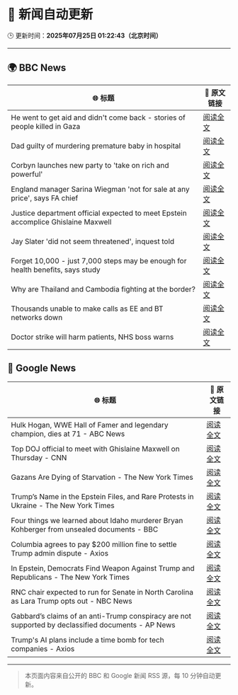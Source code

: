 # 🧠 新闻自动更新

🕒 更新时间：**2025年07月25日 01:22:43（北京时间）**

---

## 🌍 BBC News

| 🌐 标题 | 🔗 原文链接 |
|--------|-------------|
| He went to get aid and didn't come back - stories of people killed in Gaza | [阅读全文](https://www.bbc.com/news/articles/cvgn2rwk2lyo) |
| Dad guilty of murdering premature baby in hospital | [阅读全文](https://www.bbc.com/news/articles/c7vr282v15vo) |
| Corbyn launches new party to 'take on rich and powerful' | [阅读全文](https://www.bbc.com/news/articles/cdeze706jw8o) |
| England manager Sarina Wiegman 'not for sale at any price', says FA chief | [阅读全文](https://www.bbc.com/sport/football/articles/cn0z0x8pg9ko) |
| Justice department official expected to meet Epstein accomplice Ghislaine Maxwell | [阅读全文](https://www.bbc.com/news/articles/cjd2de8zz5go) |
| Jay Slater 'did not seem threatened', inquest told | [阅读全文](https://www.bbc.com/news/articles/c79q9n1yrpro) |
| Forget 10,000 - just 7,000 steps may be enough for health benefits, says study | [阅读全文](https://www.bbc.com/news/articles/cx238lgy3pwo) |
| Why are Thailand and Cambodia fighting at the border? | [阅读全文](https://www.bbc.com/news/articles/cdjxje2pje1o) |
| Thousands unable to make calls as EE and BT networks down | [阅读全文](https://www.bbc.com/news/articles/cnvmvqrnq7go) |
| Doctor strike will harm patients, NHS boss warns | [阅读全文](https://www.bbc.com/news/articles/cn5k5w7vrdvo) |

## 📰 Google News

| 🌐 标题 | 🔗 原文链接 |
|--------|-------------|
| Hulk Hogan, WWE Hall of Famer and legendary champion, dies at 71 - ABC News | [阅读全文](https://news.google.com/rss/articles/CBMimgFBVV95cUxONjJVV2NyM3B5Sll3cEhUTkFQak9Xd3NPVHhXUXN2WnJaeVUwRnNodEV1RDJSS1ZDeDRrV3FmZ2NqMDJzN2g3UXZ5bHBDM0lITHJSUWVodmRlNVBNYjZTUUlkNTJVOG9HUml6N1NPS2pfNFhMYU8wZmM3WDNvc0Z6SmZBd2hBWjFjNHBFYVdwX3VyXzR3REFoREVB0gGfAUFVX3lxTFBsLW1pTDNsTGxHWWVUTkRnNlhJaW53UjVDQUZBZ2ZFcDMwaEhyckxYT0NJQU1lRGhHQVhjbzRCYTl3bHR0aDY3SFBBdW1CSHZkN1Z3MldSa1hKVWtrUGFLZEFaZkFYbFB0UW9FT1lsYXRkdFJHNVVjZXRzcUxkXzRHMksxeHFjWG9zR1I5VTRNYldJUlRpOVMtd24ySWJEUQ?oc=5) |
| Top DOJ official to meet with Ghislaine Maxwell on Thursday - CNN | [阅读全文](https://news.google.com/rss/articles/CBMihAFBVV95cUxPcWJLMWd2LTlEV1BBaWhGVkc1UG5NbTlzQmVqa0NxNExSS292S3hxbGRkWEk0elozNlpuUkRESUdyTUtlWm4wQ3VmaUlzd2JNVVRRSlRGcTJ3NF91ZTdSTGFiSG9Wb0RMdU9BLUJrSXFtdG5OZkRPNXk5U0FMRk4yazRxRWbSAYoBQVVfeXFMT2h0RWdjN1l3bFk2MllnWEFTMGZ5ODB4dTlBUWtPYVYxTjBibVc0b2NZUXh2Zms1ZGkxanRJZzJZMzRVempGeV9GVG5aMU9DeVpVRHNaUTVqWXktYW1kcnpUcE93bnppVW5hc0VmZTlGcmhSaUlPNGtiY2poOG1Nd08tQmIxYndXVFhn?oc=5) |
| Gazans Are Dying of Starvation - The New York Times | [阅读全文](https://news.google.com/rss/articles/CBMifEFVX3lxTE1ZQ2dLdURtdXF0Vks3c25nekwxRWJ0TlBLcVhRa0U3cTI0a2RGNFAwTGl4Q1d4U1RBQlJoWUFVTzRrT2FVa0pRV2Nyek1TaEpxV0tERlpZRmJmTWQtMjFlTkpPX0RWSlZ4WldwNGVGLWY2bHVvSmwtNFY1Y0Q?oc=5) |
| Trump’s Name in the Epstein Files, and Rare Protests in Ukraine - The New York Times | [阅读全文](https://news.google.com/rss/articles/CBMioAFBVV95cUxON0tNdkxHSUdlaTRUNnUyWHlfSWZVMXczbHU4Z1VpZGpJQ2t3eTVqUHNHMUUta1FEUjJJX1FvR3F3LWFzT0I3Wlc5akRJUGM0SmEzUXNRS1dSUUxWNjY3VG9BNjgxSVNQcEVTaUVsdV9oLTVTTkR3TUtvWDZuYkdZaldSTEdkbG9mVU5WdG82YVlzWEhtd1R0Si1sTkhhNnpJ?oc=5) |
| Four things we learned about Idaho murderer Bryan Kohberger from unsealed documents - BBC | [阅读全文](https://news.google.com/rss/articles/CBMiWkFVX3lxTFBiRWNxZ2RZV0MtdEZjTzVCSHhVTVZPdkFXRHJ1bDJXT1FNUWE1NkNsQVRJNm5ldF83dTJXaDM2dWU2Q2VTSmdwQ3pqYVExR1hCLVlyejJ2U2tNUQ?oc=5) |
| Columbia agrees to pay $200 million fine to settle Trump admin dispute - Axios | [阅读全文](https://news.google.com/rss/articles/CBMid0FVX3lxTE10RktwMm1zR2p1dC1ScDZ5YUFaMXdJa3RyUy13VUFuQUdYMXBLY1ZqRGp6aTlrWVh6MDJzMG1XTzNJQUN3NG84OTJ0dVcyUXZsSmlYeFNJLXA5MVV1TG5RZV9QTWtSQVJ5dkVlMlp6Y3o4a3ZNRWtR?oc=5) |
| In Epstein, Democrats Find Weapon Against Trump and Republicans - The New York Times | [阅读全文](https://news.google.com/rss/articles/CBMiiAFBVV95cUxNRXpEZEYxTm5FTTRmZHNlZ2Z3ZzRZM1dKSGVuQWlNd0NTazVYaWwwenBWaGRuVDVZczFQTHZXaDlQMHR3V1lTbzhNUmRpaHB4SkVIYVE2VjdmNkI1UkZRLUV1c2VSSGJSS1dvdnFBcDg5akVLNjljeFNjYnNQcjN0TE9nMlBvdmdJ?oc=5) |
| RNC chair expected to run for Senate in North Carolina as Lara Trump opts out - NBC News | [阅读全文](https://news.google.com/rss/articles/CBMitAFBVV95cUxPM2F4ZzlCeTBqckpEdkJoQWViZzRQZ2dCWTlPaGtfcmEzaTBnQXVLclNfc001cjVzNF9oLTU3QTBRUkhHYk14Y2QwVk5FTVpLTzVRaXRRUWJmVGNsWGFZOGtXLW5mUnlqN19XTW9KcmZKQmE0RllTdU9kanZwNkN3ei05WHAybTNzRU1OMm1MWG41SnBuaUUwWEZBQlUwMjVya21sZUM2OUpBSC1mWVpaUkZ4alnSAVZBVV95cUxPb3ZFVVR4blFWb3pSTTV6cktBMEVUMGR5ejRnbXROa0lqRkhBLUs4SXlsbGJ5WGt2Q200d1BBV1FfN1ozM1F5WXdjaUduckVYSGFlWWE3Zw?oc=5) |
| Gabbard’s claims of an anti-Trump conspiracy are not supported by declassified documents - AP News | [阅读全文](https://news.google.com/rss/articles/CBMimgFBVV95cUxQMXZzdlN3RWZlQWZXdERZeUNRbGJnQi1DUmZXeUxENjRXMkJlRm11aDJieEd2X2lRM2RtbE5BQmRsZGktdGFsdUNmeUZaaEJiTThMS09NRERpTmFCWWZWeG9JMVhLekk1c2tmYi11R2NncGFPRTVtREQ4aDFZRS00SEhTaldkbjR2MEIzeHpIQ2JUMGxWdEN6NFZ3?oc=5) |
| Trump's AI plans include a time bomb for tech companies - Axios | [阅读全文](https://news.google.com/rss/articles/CBMiakFVX3lxTE1EY1F4QndSTWJhYVh5LUxDeXA2R1JkUTkxRnlDSzBnM0lGWG1URU9xeXZRLVE3cWxuUnNTN2NTTzhUQ0s5MnJoYXJENmo1SWI0LUNJcGo2bTk0QThCS3UtNG1mZ0lQQmp0TUE?oc=5) |

---
> 本页面内容来自公开的 BBC 和 Google 新闻 RSS 源，每 10 分钟自动更新。